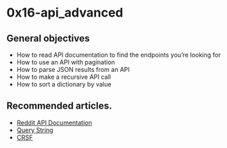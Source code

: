 # 0x16-api_advanced

## General objectives
* How to read API documentation to find the endpoints you’re looking for
* How to use an API with pagination
* How to parse JSON results from an API
* How to make a recursive API call
* How to sort a dictionary by value

## Recommended articles.
* [Reddit API Documentation](https://www.reddit.com/dev/api/)
* [Query String](https://en.wikipedia.org/wiki/Query_string)
* [CRSF](https://en.wikipedia.org/wiki/Cross-site_request_forgery)